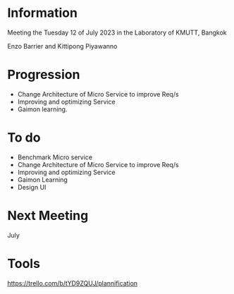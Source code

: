 # Information
Meeting the Tuesday 12 of July 2023 in the Laboratory of KMUTT, Bangkok

Enzo Barrier and
Kittipong Piyawanno


# Progression 
- Change Architecture of Micro Service to improve Req/s
- Improving and optimizing Service
- Gaimon learning.

# To do
- Benchmark Micro service
- Change Architecture of Micro Service to improve Req/s
- Improving and optimizing Service
- Gaimon Learning
- Design UI



# Next Meeting
July

# Tools
https://trello.com/b/tYD9ZQUJ/plannification 
